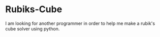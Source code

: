 # Rubiks-Cube
I am looking for another programmer in order to help me make a rubik's cube solver using python. 
